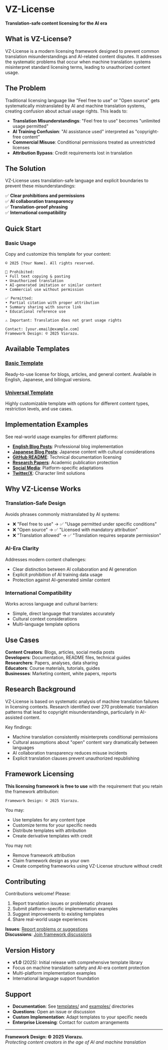 # VZ-License

**Translation-safe content licensing for the AI era**

## What is VZ-License?

VZ-License is a modern licensing framework designed to prevent common translation misunderstandings and AI-related content disputes. It addresses the systematic problems that occur when machine translation systems misinterpret standard licensing terms, leading to unauthorized content usage.

## The Problem

Traditional licensing language like "Feel free to use" or "Open source" gets systematically mistranslated by AI and machine translation systems, creating confusion about actual usage rights. This leads to:

- **Translation Misunderstandings**: "Feel free to use" becomes "unlimited usage permitted"
- **AI Training Confusion**: "AI assistance used" interpreted as "copyright-free content"  
- **Commercial Misuse**: Conditional permissions treated as unrestricted licenses
- **Attribution Bypass**: Credit requirements lost in translation

## The Solution

VZ-License uses translation-safe language and explicit boundaries to prevent these misunderstandings:

✅ **Clear prohibitions and permissions**  
✅ **AI collaboration transparency**  
✅ **Translation-proof phrasing**  
✅ **International compatibility**

## Quick Start

### Basic Usage

Copy and customize this template for your content:

```
© 2025 [Your Name]. All rights reserved.

🚫 Prohibited:
• Full text copying & pasting
• Unauthorized translation
• AI-generated imitation or similar content
• Commercial use without permission

✅ Permitted:
• Partial citation with proper attribution
• Summary sharing with source link
• Educational reference use

⚠️ Important: Translation does not grant usage rights

Contact: [your.email@example.com]
Framework Design: © 2025 Viorazu.
```

## Available Templates

### [Basic Template](templates/basic.md)
Ready-to-use license for blogs, articles, and general content. Available in English, Japanese, and bilingual versions.

### [Universal Template](templates/universal.md) 
Highly customizable template with options for different content types, restriction levels, and use cases.

## Implementation Examples

See real-world usage examples for different platforms:

- **[English Blog Posts](examples/blog-post-en.md)**: Professional blog implementation
- **[Japanese Blog Posts](examples/blog-post-ja.md)**: Japanese content with cultural considerations  
- **[GitHub README](examples/github-readme.md)**: Technical documentation licensing
- **[Research Papers](examples/research-paper.md)**: Academic publication protection
- **[Social Media](examples/social-media.md)**: Platform-specific adaptations
- **[Twitter/X](examples/twitter-x.md)**: Character limit solutions

## Why VZ-License Works

### Translation-Safe Design
Avoids phrases commonly mistranslated by AI systems:
- ❌ "Feel free to use" → ✅ "Usage permitted under specific conditions"
- ❌ "Open source" → ✅ "Licensed with mandatory attribution"
- ❌ "Translation allowed" → ✅ "Translation requires separate permission"

### AI-Era Clarity
Addresses modern content challenges:
- Clear distinction between AI collaboration and AI generation
- Explicit prohibition of AI training data usage
- Protection against AI-generated similar content

### International Compatibility
Works across language and cultural barriers:
- Simple, direct language that translates accurately
- Cultural context considerations
- Multi-language template options

## Use Cases

**Content Creators**: Blogs, articles, social media posts  
**Developers**: Documentation, README files, technical guides  
**Researchers**: Papers, analyses, data sharing  
**Educators**: Course materials, tutorials, guides  
**Businesses**: Marketing content, white papers, reports

## Research Background

VZ-License is based on systematic analysis of machine translation failures in licensing contexts. Research identified over 270 problematic translation patterns that lead to copyright misunderstandings, particularly in AI-assisted content.

Key findings:
- Machine translation consistently misinterprets conditional permissions
- Cultural assumptions about "open" content vary dramatically between languages  
- AI collaboration transparency reduces misuse incidents
- Explicit translation clauses prevent unauthorized republishing

## Framework Licensing

**This licensing framework is free to use** with the requirement that you retain the framework attribution:

`Framework Design: © 2025 Viorazu.`

You may:
- Use templates for any content type
- Customize terms for your specific needs
- Distribute templates with attribution
- Create derivative templates with credit

You may not:
- Remove framework attribution
- Claim framework design as your own
- Create competing frameworks using VZ-License structure without credit

## Contributing

Contributions welcome! Please:

1. Report translation issues or problematic phrases
2. Submit platform-specific implementation examples
3. Suggest improvements to existing templates
4. Share real-world usage experiences

**Issues**: [Report problems or suggestions](../../issues)  
**Discussions**: [Join framework discussions](../../discussions)

## Version History

- **v1.0** (2025): Initial release with comprehensive template library
- Focus on machine translation safety and AI-era content protection
- Multi-platform implementation examples
- International language support foundation

## Support

- **Documentation**: See [templates/](templates/) and [examples/](examples/) directories
- **Questions**: Open an issue or discussion
- **Custom Implementation**: Adapt templates to your specific needs
- **Enterprise Licensing**: Contact for custom arrangements

---

**Framework Design: © 2025 Viorazu.**  
*Protecting content creators in the age of AI and machine translation*
